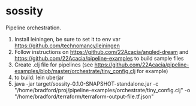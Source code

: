 # sossity

Pipeline orchestration.
  1. Install leiningen, be sure to set it to env var https://github.com/technomancy/leiningen
  1. Follow instructions on https://github.com/22Acacia/angled-dream and https://github.com/22Acacia/pipeline-examples to build sample files
  1. Create .clj file for pipelines (see https://github.com/22Acacia/pipeline-examples/blob/master/orchestrate/tiny_config.clj for example)
  1. to build: lein uberjar
  2. java -jar target/sossity-0.1.0-SNAPSHOT-standalone.jar -c "/home/bradford/proj/pipeline-examples/orchestrate/tiny_config.clj" -o "/home/bradford/terraform/terraform-output-file.tf.json"